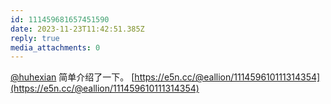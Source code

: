 ```yaml
---
id: 111459681657451590
date: 2023-11-23T11:42:51.385Z
reply: true
media_attachments: 0
---
```


[@huhexian](https://m.cmx.im/@huhexian) 简单介绍了一下。 [https://e5n.cc/@eallion/111459610111314354](https://e5n.cc/@eallion/111459610111314354)


